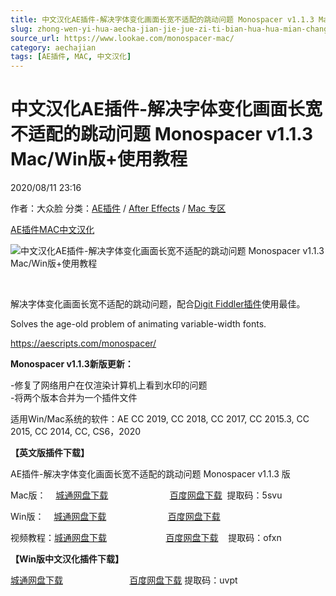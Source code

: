 ```yaml
---
title: 中文汉化AE插件-解决字体变化画面长宽不适配的跳动问题 Monospacer v1.1.3 Mac/Win版+使用教程
slug: zhong-wen-yi-hua-aecha-jian-jie-jue-zi-ti-bian-hua-hua-mian-chang-kuan-bu-gua-pei-de-tiao-dong-wen-ti-monospacer-v1-1-3-mac-winban-shi-yong-jiao-cheng
source_url: https://www.lookae.com/monospacer-mac/
category: aechajian
tags: [AE插件, MAC, 中文汉化]
---
```

# 中文汉化AE插件-解决字体变化画面长宽不适配的跳动问题 Monospacer v1.1.3 Mac/Win版+使用教程

2020/08/11 23:16

作者：大众脸
分类：[AE插件](https://www.lookae.com/after-effects/aechajian/) / [After Effects](https://www.lookae.com/after-effects/) / [Mac 专区](https://www.lookae.com/mac-osx/)

[AE插件](https://www.lookae.com/tag/ae%e6%8f%92%e4%bb%b6/)[MAC](https://www.lookae.com/tag/mac/)[中文汉化](https://www.lookae.com/tag/%e4%b8%ad%e6%96%87%e6%b1%89%e5%8c%96/)

![中文汉化AE插件-解决字体变化画面长宽不适配的跳动问题 Monospacer v1.1.3 Mac/Win版+使用教程](https://www.lookae.com/wp-content/uploads/2019/04/Monospacer.jpg "中文汉化AE插件-解决字体变化画面长宽不适配的跳动问题 Monospacer v1.1.3 Mac/Win版+使用教程-LookAE.com")

﻿

解决字体变化画面长宽不适配的跳动问题，配合[Digit Fiddler插件](https://www.lookae.com/digit-fiddler-11/)使用最佳。

Solves the age-old problem of animating variable-width fonts.

https://aescripts.com/monospacer/

**Monospacer v1.1.3新版更新：**

-修复了网络用户在仅渲染计算机上看到水印的问题  
-将两个版本合并为一个插件文件

适用Win/Mac系统的软件：AE CC 2019, CC 2018, CC 2017, CC 2015.3, CC 2015, CC 2014, CC, CS6，2020

**【英文版插件下载】**

AE插件-解决字体变化画面长宽不适配的跳动问题 Monospacer v1.1.3 版

Mac版：    [城通网盘下载](https://089u.com/file/680462-456699432)                         [百度网盘下载](https://pan.baidu.com/s/1F--YRx266si_bSPtAwxk1g)  提取码：5svu

Win版：    [城通网盘下载](https://tc5.us/file/680462-404000096)                         [百度网盘下载](https://pan.baidu.com/s/1glAdx1NQhha7Zk_fHOygYg)

视频教程：[城通网盘下载](https://lookae.ctfile.com/fs/680462-357913677)                        [百度网盘下载](https://pan.baidu.com/s/16PlLhImLaA5qwZMROb14QA)    提取码：ofxn

**【Win版中文汉化插件下载】**

[城通网盘下载](https://089u.com/file/680462-456763729)                           [百度网盘下载](https://pan.baidu.com/s/1EbzB5XYtEFJzJ8Rb7pXLTg) 提取码：uvpt
